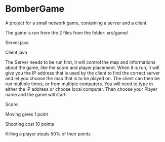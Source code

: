 # BomberGame
A project for a small network game, containing a server and a client.

The game is run from the 2 files from the folder: src/game/

Server.java

Client.java


The Server needs to be run first, it will control the map and informations about the game, like the score and player placement. When it is run, it will give you the IP address that is used by the client to find the correct server and let you choose the map that is to be played on.
The client can then be run multiple times, or from multiple computers. You will need to type in either the IP address or choose local computer. Then choose your Player name and the game will start.


Score:

Moving gives 1 point

Shooting cost 10 points

Killing a player steals 50% of their points
